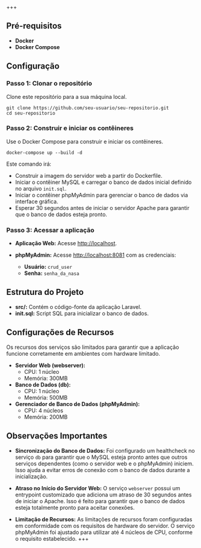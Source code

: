 +++
## Pré-requisitos
- **Docker**
- **Docker Compose**

## Configuração

### Passo 1: Clonar o repositório
Clone este repositório para a sua máquina local.

    git clone https://github.com/seu-usuario/seu-repositorio.git
    cd seu-repositorio

### Passo 2: Construir e iniciar os contêineres
Use o Docker Compose para construir e iniciar os contêineres.

    docker-compose up --build -d

Este comando irá:

- Construir a imagem do servidor web a partir do Dockerfile.
- Iniciar o contêiner MySQL e carregar o banco de dados inicial definido no arquivo `init.sql`.
- Iniciar o contêiner phpMyAdmin para gerenciar o banco de dados via interface gráfica.
- Esperar 30 segundos antes de iniciar o servidor Apache para garantir que o banco de dados esteja pronto.

### Passo 3: Acessar a aplicação
- **Aplicação Web:** Acesse [http://localhost](http://localhost).
- **phpMyAdmin:** Acesse [http://localhost:8081](http://localhost:8081) com as credenciais:

    - **Usuário:** `crud_user`
    - **Senha:** `senha_da_nasa`

## Estrutura do Projeto

- **src/:** Contém o código-fonte da aplicação Laravel.
- **init.sql:** Script SQL para inicializar o banco de dados.

## Configurações de Recursos
Os recursos dos serviços são limitados para garantir que a aplicação funcione corretamente em ambientes com hardware limitado.

- **Servidor Web (webserver):**
    - CPU: 1 núcleo
    - Memória: 300MB
- **Banco de Dados (db):**
    - CPU: 1 núcleo
    - Memória: 500MB
- **Gerenciador de Banco de Dados (phpMyAdmin):**
    - CPU: 4 núcleos
    - Memória: 200MB

## Observações Importantes

- **Sincronização do Banco de Dados:** Foi configurado um healthcheck no serviço `db` para garantir que o MySQL esteja pronto antes que outros serviços dependentes (como o servidor web e o phpMyAdmin) iniciem. Isso ajuda a evitar erros de conexão com o banco de dados durante a inicialização.
  
- **Atraso no Início do Servidor Web:** O serviço `webserver` possui um entrypoint customizado que adiciona um atraso de 30 segundos antes de iniciar o Apache. Isso é feito para garantir que o banco de dados esteja totalmente pronto para aceitar conexões.
  
- **Limitação de Recursos:** As limitações de recursos foram configuradas em conformidade com os requisitos de hardware do servidor. O serviço phpMyAdmin foi ajustado para utilizar até 4 núcleos de CPU, conforme o requisito estabelecido.
+++
